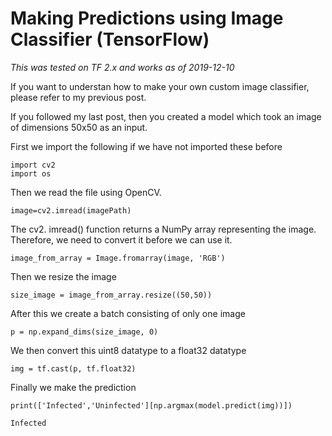 # Making Predictions using Image Classifier (TensorFlow)

*This was tested on TF 2.x and works as of 2019-12-10*

If you want to understan how to make your own custom image classifier, please refer to my previous post.

If you followed my last post, then you created a model which took an image of dimensions 50x50 as an input.

First we import the following if we have not imported these before

```
import cv2
import os
```

Then we read the file using OpenCV.

```
image=cv2.imread(imagePath)
```

The cv2. imread() function returns a NumPy array representing the image. Therefore, we need to convert it before we can use it.

```
image_from_array = Image.fromarray(image, 'RGB')
```

Then we resize the image 

```
size_image = image_from_array.resize((50,50))
```

After this we create a batch consisting of only one image

```
p = np.expand_dims(size_image, 0)
```

We then convert this uint8 datatype to a float32 datatype

```
img = tf.cast(p, tf.float32)
```

Finally we make the prediction

```
print(['Infected','Uninfected'][np.argmax(model.predict(img))])
```

`Infected`




